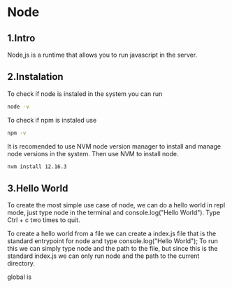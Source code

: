 # Node

## 1.Intro

Node,js is a runtime that allows you to run javascript in the server. 

## 2.Instalation

To check if node is instaled in the system you can run

```bash
node -v
```

To check if npm is instaled use

```bash
npm -v
```


It is recomended to use NVM node version manager to install and manage node versions in the system. Then use NVM to install node.

```bash
nvm install 12.16.3
```

## 3.Hello World

To create the most simple use case of node, we can do a hello world in repl mode, just type node in the terminal and console.log("Hello World"). Type Ctrl + c two times to quit.

To create a hello world from a file we can create a index.js file that is the standard entrypoint for node and type console.log("Hello World"); 
To run this we can simply type node and the path to the file, but since this is the standard index.js we can only run node and the path to the current directory.

global is 